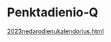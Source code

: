 # Penktadienio-Q

[2023nedarodienųkalendorius.html](https://htmlpreview.github.io/?https://github.com/GiedriusKazlauskas/Penktadienio-Q/blob/main/Penktadienio%20Q/2023nedarbodien%C5%B3kalendorius.html)
